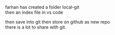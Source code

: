 farhan has created a folder local-git <br>
then  an index file in vs code <br>

then save into git then store on github as new repo <br>
there is a lot to share with git.